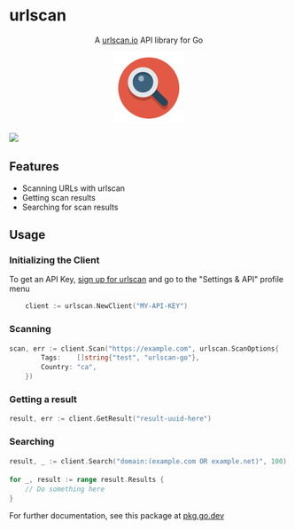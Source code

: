 # urlscan
<div align="center">
A <a href="https://urlscan.io">urlscan.io</a> API library for Go

![urlscan logo](assets/logo.png)
</div>

<img src="https://img.shields.io/github/go-mod/go-version/existentiality/urlscan">


## Features
* Scanning URLs with urlscan
* Getting scan results
* Searching for scan results

## Usage

### Initializing the Client
To get an API Key, [sign up for urlscan](https://urlscan.io/user/signup/) and go to the "Settings & API" profile menu
```go
    client := urlscan.NewClient("MY-API-KEY")
```

### Scanning
```go
scan, err := client.Scan("https://example.com", urlscan.ScanOptions{
		Tags:    []string{"test", "urlscan-go"},
		Country: "ca",
	})
```

### Getting a result
```go
result, err := client.GetResult("result-uuid-here")
```

### Searching
```go
result, _ := client.Search("domain:(example.com OR example.net)", 100)

for _, result := range result.Results {
	// Do something here
}
```

For further documentation, see this package at [pkg.go.dev](https://pkg.go.dev/github.com/existentiality/urlscan#readme-urlscan)